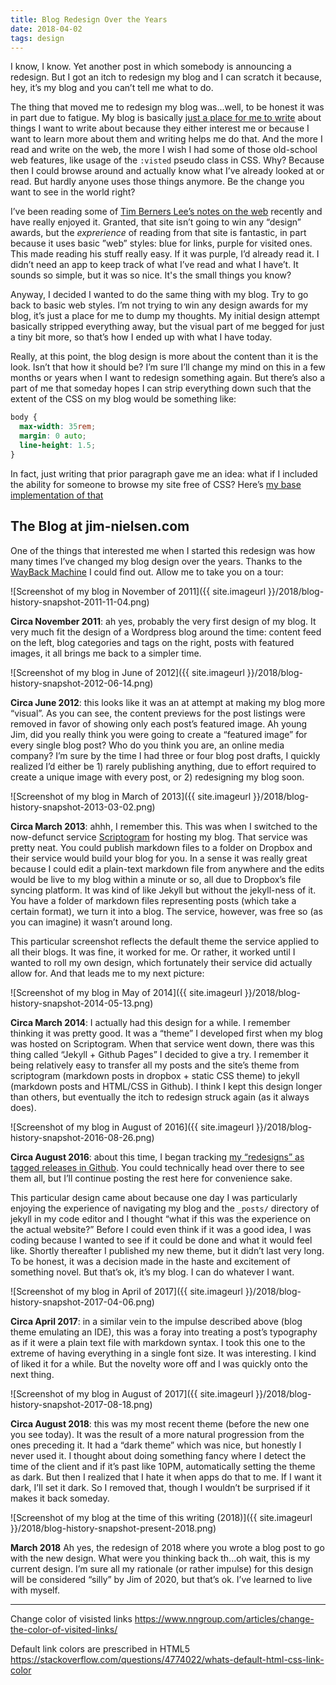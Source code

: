 ```yaml
---
title: Blog Redesign Over the Years
date: 2018-04-02
tags: design
---
```


I know, I know. Yet another post in which somebody is announcing a redesign. But I got an itch to redesign my blog and I can scratch it because, hey, it’s my blog and you can’t tell me what to do.

The thing that moved me to redesign my blog was...well, to be honest it was in part due to fatigue. My blog is basically [just a place for me to write](https://jim-nielsen.com/blog/about/) about things I want to write about because they either interest me or because I want to learn more about them and writing helps me do that. And the more I read and write on the web, the more I wish I had some of those old-school web features, like usage of the `:visted` pseudo class in CSS. Why? Because then I could browse around and actually know what I’ve already looked at or read. But hardly anyone uses those things anymore. Be the change you want to see in the world right? 

I’ve been reading some of [Tim Berners Lee’s notes on the web](https://www.w3.org/DesignIssues/) recently and have really enjoyed it. Granted, that site isn’t going to win any “design” awards, but the *exprerience* of reading from that site is fantastic, in part because it uses basic ”web” styles: blue for links, purple for visited ones. This made reading his stuff really easy. If it was purple, I’d already read it. I didn’t need an app to keep track of what I’ve read and what I have’t. It sounds so simple, but it was so nice. It's the small things you know?

Anyway, I decided I wanted to do the same thing with my blog. Try to go back to basic web styles. I’m not trying to win any design awards for my blog, it’s just a place for me to dump my thoughts. My initial design attempt basically stripped everything away, but the visual part of me begged for just a tiny bit more, so that’s how I ended up with what I have today. 

Really, at this point, the blog design is more about the content than it is the look. Isn’t that how it should be? I’m sure I’ll change my mind on this in a few months or years when I want to redesign something again. But there’s also a part of me that someday hopes I can strip everything down such that the extent of the CSS on my blog would be something like:

```css
body {
  max-width: 35rem;
  margin: 0 auto;
  line-height: 1.5;
}
```

In fact, just writing that prior paragraph gave me an idea: what if I included the ability for someone to browse my site free of CSS? Here’s [my base implementation of that](https://jim-nielsen.com/?noCSS)

## The Blog at jim-nielsen.com

One of the things that interested me when I started this redesign was how many times I’ve changed my blog design over the years. Thanks to the [WayBack Machine](@TODO) I could find out. Allow me to take you on a tour:

![Screenshot of my blog in November of 2011]({{ site.imageurl }}/2018/blog-history-snapshot-2011-11-04.png)

**Circa November 2011**: ah yes, probably the very first design of my blog. It very much fit the design of a Wordpress blog around the time: content feed on the left, blog categories and tags on the right, posts with featured images, it all brings me back to a simpler time.

![Screenshot of my blog in June of 2012]({{ site.imageurl }}/2018/blog-history-snapshot-2012-06-14.png)

**Circa June 2012**: this looks like it was an at attempt at making my blog more “visual”. As you can see, the content previews for the post listings were removed in favor of showing only each post’s featured image. Ah young Jim, did you really think you were going to create a “featured image” for every single blog post? Who do you think you are, an online media company? I’m sure by the time I had three or four blog post drafts, I quickly realized I’d either be 1) rarely publishing anything, due to effort required to create a unique image with every post, or 2) redesigning my blog soon.

![Screenshot of my blog in March of 2013]({{ site.imageurl }}/2018/blog-history-snapshot-2013-03-02.png)

**Circa March 2013**: ahhh, I remember this. This was when I switched to the now-defunct service [Scriptogram](@TODO) for hosting my blog. That service was pretty neat. You could publish markdown files to a folder on Dropbox and their service would build your blog for you. In a sense it was really great because I could edit a plain-text markdown file from anywhere and the edits would be live to my blog within a minute or so, all due to Dropbox’s file syncing platform. It was kind of like Jekyll but without the jekyll-ness of it. You have a folder of markdown files representing posts (which take a certain format), we turn it into a blog. The service, however, was free so (as you can imagine) it wasn’t around long. 

This particular screenshot reflects the default theme the service applied to all their blogs. It was fine, it worked for me. Or rather, it worked until I wanted to roll my own design, which fortunately their service did actually allow for. And that leads me to my next picture:

![Screenshot of my blog in May of 2014]({{ site.imageurl }}/2018/blog-history-snapshot-2014-05-13.png)

**Circa March 2014**: I actually had this design for a while. I remember thinking it was pretty good. It was a “theme” I developed first when my blog was hosted on Scriptogram. When that service went down, there was this thing called “Jekyll + Github Pages” I decided to give a try. I remember it being relatively easy to transfer all my posts and the site’s theme from scriptogram (markdown posts in dropbox + static CSS theme) to jekyll (markdown posts and HTML/CSS in Github). I think I kept this design longer than others, but eventually the itch to redesign struck again (as it always does).

![Screenshot of my blog in August of 2016]({{ site.imageurl }}/2018/blog-history-snapshot-2016-08-26.png)

**Circa August 2016**: about this time, I began tracking [my “redesigns” as tagged releases in Github](https://github.com/jimniels/blog/releases). You could technically head over there to see them all, but I’ll continue posting the rest here for convenience sake. 

This particular design came about because one day I was particularly enjoying the experience of navigating my blog and the `_posts/` directory of jekyll in my code editor and I thought “what if this was the experience on the actual website?” Before I could even think if it was a good idea, I was coding because I wanted to see if it could be done and what it would feel like. Shortly thereafter I published my new theme, but it didn’t last very long. To be honest, it was a decision made in the haste and excitement of something novel. But that’s ok, it’s my blog. I can do whatever I want.

![Screenshot of my blog in April of 2017]({{ site.imageurl }}/2018/blog-history-snapshot-2017-04-06.png)

**Circa April 2017**: in a similar vein to the impulse described above (blog theme emulating an IDE), this was a foray into treating a post’s typography as if it were a plain text file with markdown syntax. I took this one to the extreme of having everything in a single font size. It was interesting. I kind of liked it for a while. But the novelty wore off and I was quickly onto the next thing.

![Screenshot of my blog in August of 2017]({{ site.imageurl }}/2018/blog-history-snapshot-2017-08-18.png)

**Circa August 2018**: this was my most recent theme (before the new one you see today). It was the result of a more natural progression from the ones preceding it. It had a “dark theme” which was nice, but honestly I never used it. I thought about doing something fancy where I detect the time of the client and if it’s past like 10PM, automatically setting the theme as dark. But then I realized that I hate it when apps do that to me. If I want it dark, I’ll set it dark. So I removed that, though I wouldn’t be surprised if it makes it back someday.

![Screenshot of my blog at the time of this writing (2018)]({{ site.imageurl }}/2018/blog-history-snapshot-present-2018.png)

**March 2018** Ah yes, the redesign of 2018 where you wrote a blog post to go with the new design. What were you thinking back th...oh wait, this is my current design. I’m sure all my rationale (or rather impulse) for this design will be considered “silly” by Jim of 2020, but that’s ok. I’ve learned to live with myself.





----

Change color of visisted links
https://www.nngroup.com/articles/change-the-color-of-visited-links/

Default link colors are prescribed in HTML5
https://stackoverflow.com/questions/4774022/whats-default-html-css-link-color
